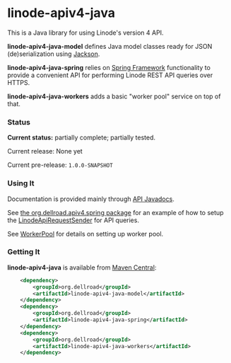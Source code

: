 # linode-apiv4-java

This is a Java library for using Linode's version 4 API.

**linode-apiv4-java-model** defines Java model classes ready for JSON (de)serialization using [Jackson](https://github.com/FasterXML/jackson).

**linode-apiv4-java-spring** relies on [Spring Framework](https://spring.io/) functionality to provide a convenient API for performing Linode REST API queries over HTTPS.

**linode-apiv4-java-workers** adds a basic "worker pool" service on top of that.

### Status

**Current status:** partially complete; partially tested.

Current release: None yet

Current pre-release: `1.0.0-SNAPSHOT`

### Using It

Documentation is provided mainly through [API Javadocs](http://archiecobbs.github.io/linode-apiv4-java/site/apidocs/index.html).

See [the org.dellroad.apiv4.spring package](https://archiecobbs.github.io/linode-apiv4-java/site/apidocs/index.html?org/dellroad/linode/apiv4/spring/package-summary.html) for an example of how to setup the [LinodeApiRequestSender](https://archiecobbs.github.io/linode-apiv4-java/site/apidocs/index.html?org/dellroad/linode/apiv4/spring/LinodeApiRequestSender.html) for API queries.

See [WorkerPool](https://archiecobbs.github.io/linode-apiv4-java/site/apidocs/index.html?org/dellroad/linode/apiv4/workers/WorkerPool.html) for details on setting up worker pool.

### Getting It

**linode-apiv4-java** is available from [Maven Central](http://search.maven.org/#search|ga|1|a%3Alinode-apiv4-java):

```xml
    <dependency>
        <groupId>org.dellroad</groupId>
        <artifactId>linode-apiv4-java-model</artifactId>
    </dependency>
    <dependency>
        <groupId>org.dellroad</groupId>
        <artifactId>linode-apiv4-java-spring</artifactId>
    </dependency>
    <dependency>
        <groupId>org.dellroad</groupId>
        <artifactId>linode-apiv4-java-workers</artifactId>
    </dependency>
```
